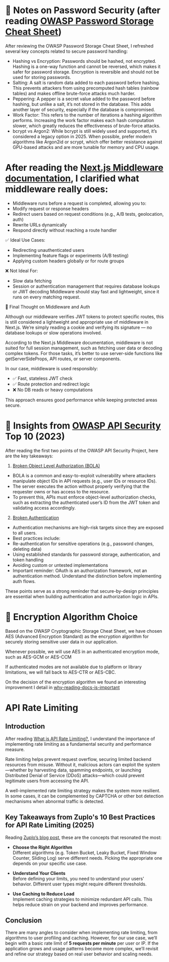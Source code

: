 # 🔐 Notes on Password Security (after reading [OWASP Password Storage Cheat Sheet](https://cheatsheetseries.owasp.org/cheatsheets/Password_Storage_Cheat_Sheet.html))

After reviewing the OWASP Password Storage Cheat Sheet, I refreshed several key concepts related to secure password handling:

- Hashing vs Encryption: Passwords should be hashed, not encrypted. Hashing is a one-way function and cannot be reversed, which makes it safer for password storage. Encryption is reversible and should not be used for storing passwords.
- Salting: A salt is random data added to each password before hashing. This prevents attackers from using precomputed hash tables (rainbow tables) and makes offline brute-force attacks much harder.
- Peppering: A pepper is a secret value added to the password before hashing, but unlike a salt, it’s not stored in the database. This adds another layer of security, especially if the database is compromised.
- Work Factor: This refers to the number of iterations a hashing algorithm performs. Increasing the work factor makes each hash computation slower, which greatly reduces the effectiveness of brute-force attacks.
- bcrypt vs Argon2: While bcrypt is still widely used and supported, it’s considered a legacy option in 2025. When possible, prefer modern algorithms like Argon2id or scrypt, which offer better resistance against GPU-based attacks and are more tunable for memory and CPU usage.

# After reading the [Next.js Middleware documentation](https://nextjs.org/docs/app/building-your-application/routing/middleware), I clarified what middleware really does:

- Middleware runs before a request is completed, allowing you to:
- Modify request or response headers
- Redirect users based on request conditions (e.g., A/B tests, geolocation, auth)
- Rewrite URLs dynamically
- Respond directly without reaching a route handler

✅ Ideal Use Cases:

- Redirecting unauthenticated users
- Implementing feature flags or experiments (A/B testing)
- Applying custom headers globally or for route groups

❌ Not Ideal For:

- Slow data fetching
- Session or authentication management that requires database lookups or JWT decoding
  Middleware should stay fast and lightweight, since it runs on every matching request.

🧠 Final Thought on Middleware and Auth

Although our middleware verifies JWT tokens to protect specific routes, this is still considered a lightweight and appropriate use of middleware in Next.js. We’re simply reading a cookie and verifying its signature — no database lookups or slow operations involved.

According to the Next.js Middleware documentation, middleware is not suited for full session management, such as fetching user data or decoding complex tokens. For those tasks, it’s better to use server-side functions like getServerSideProps, API routes, or server components.

In our case, middleware is used responsibly:

- ✅ Fast, stateless JWT check
- ✅ Route protection and redirect logic
- ❌ No DB reads or heavy computations

This approach ensures good performance while keeping protected areas secure.

# 🔐 Insights from [OWASP API Security](https://owasp.org/www-project-api-security/) Top 10 (2023)

After reading the first two points of the OWASP API Security Project, here are the key takeaways:

1. [Broken Object Level Authorization (BOLA)](https://owasp.org/API-Security/editions/2023/en/0xa2-broken-authentication/)

- BOLA is a common and easy-to-exploit vulnerability where attackers manipulate object IDs in API requests (e.g., user IDs or resource IDs).
- The server executes the action without properly verifying that the requester owns or has access to the resource.
- To prevent this, APIs must enforce object-level authorization checks, such as extracting the authenticated user’s ID from the JWT token and validating access accordingly.

2. [Broken Authentication](https://owasp.org/API-Security/editions/2023/en/0xa2-broken-authentication/)

- Authentication mechanisms are high-risk targets since they are exposed to all users.
- Best practices include:
- Re-authentication for sensitive operations (e.g., password changes, deleting data)
- Using established standards for password storage, authentication, and token handling
- Avoiding custom or untested implementations
- Important reminder: OAuth is an authorization framework, not an authentication method. Understand the distinction before implementing auth flows.

These points serve as a strong reminder that secure-by-design principles are essential when building authentication and authorization logic in APIs.

# 🔐 Encryption Algorithm Choice

Based on the OWASP Cryptographic Storage Cheat Sheet, we have chosen AES (Advanced Encryption Standard) as the encryption algorithm for securely storing sensitive user data in our application.

Whenever possible, we will use AES in an authenticated encryption mode, such as AES-GCM or AES-CCM

If authenticated modes are not available due to platform or library limitations, we will fall back to AES-CTR or AES-CBC.

On the decision of the encryption algorithm we found an interesting improvement I detail in [why-reading-docs-is-important](./why-reading-docs-is-important.md)

# API Rate Limiting

## Introduction

After reading [What is API Rate Limiting?](https://datadome.co/bot-management-protection/what-is-api-rate-limiting/), I understand the importance of implementing rate limiting as a fundamental security and performance measure.

Rate limiting helps prevent request overflow, securing limited backend resources from misuse. Without it, malicious actors can exploit the system—whether by harvesting data, spamming endpoints, or launching Distributed Denial of Service (DDoS) attacks—which could prevent legitimate users from accessing the API.

A well-implemented rate limiting strategy makes the system more resilient. In some cases, it can be complemented by CAPTCHA or other bot detection mechanisms when abnormal traffic is detected.

## Key Takeaways from Zuplo's 10 Best Practices for API Rate Limiting (2025)

Reading [Zuplo’s blog post](https://zuplo.com/blog/2025/01/06/10-best-practices-for-api-rate-limiting-in-2025), these are the concepts that resonated the most:

- **Choose the Right Algorithm**  
  Different algorithms (e.g. Token Bucket, Leaky Bucket, Fixed Window Counter, Sliding Log) serve different needs. Picking the appropriate one depends on your specific use case.

- **Understand Your Clients**  
  Before defining your limits, you need to understand your users' behavior. Different user types might require different thresholds.

- **Use Caching to Reduce Load**  
  Implement caching strategies to minimize redundant API calls. This helps reduce strain on your backend and improves performance.

## Conclusion

There are many angles to consider when implementing rate limiting, from algorithms to user profiling and caching. However, for our use case, we’ll begin with a basic rate limit of **5 requests per minute** per user or IP. If the application grows and usage patterns become more complex, we’ll revisit and refine our strategy based on real user behavior and scaling needs.
